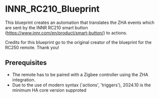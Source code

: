 # INNR_RC210_Blueprint
This blueprint creates an automation that translates the ZHA events which are sent by the INNR RC210 smart button (https://www.innr.com/en/product/smart-button/) to actions.

Credits for this blueprint go to the original creator of the blueprint for the RC250 remote. Thank you!


## Prerequisites
- The remote has to be paired with a Zigbee controller using the ZHA integration.
- Due to the use of modern syntax ('actions', 'triggers'), 2024.10 is the minimum HA core version supproted
